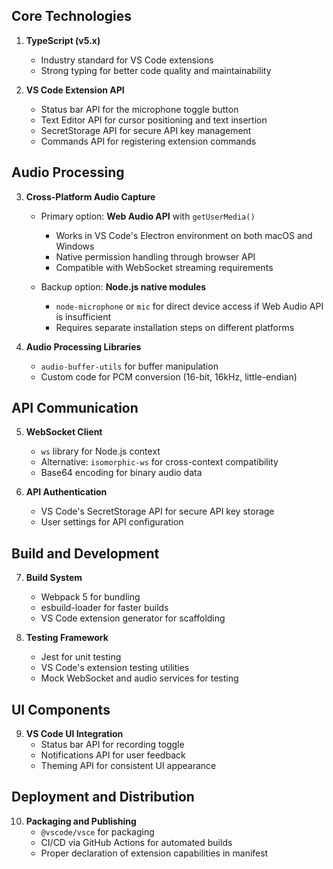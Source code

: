 ## Core Technologies

1. **TypeScript (v5.x)** 
   - Industry standard for VS Code extensions
   - Strong typing for better code quality and maintainability

2. **VS Code Extension API**
   - Status bar API for the microphone toggle button
   - Text Editor API for cursor positioning and text insertion
   - SecretStorage API for secure API key management
   - Commands API for registering extension commands

## Audio Processing

3. **Cross-Platform Audio Capture**
   - Primary option: **Web Audio API** with `getUserMedia()`
     - Works in VS Code's Electron environment on both macOS and Windows
     - Native permission handling through browser API
     - Compatible with WebSocket streaming requirements
   
   - Backup option: **Node.js native modules**
     - `node-microphone` or `mic` for direct device access if Web Audio API is insufficient
     - Requires separate installation steps on different platforms

4. **Audio Processing Libraries**
   - `audio-buffer-utils` for buffer manipulation
   - Custom code for PCM conversion (16-bit, 16kHz, little-endian)

## API Communication

5. **WebSocket Client**
   - `ws` library for Node.js context
   - Alternative: `isomorphic-ws` for cross-context compatibility
   - Base64 encoding for binary audio data

6. **API Authentication**
   - VS Code's SecretStorage API for secure API key storage
   - User settings for API configuration

## Build and Development

7. **Build System**
   - Webpack 5 for bundling
   - esbuild-loader for faster builds
   - VS Code extension generator for scaffolding

8. **Testing Framework**
   - Jest for unit testing
   - VS Code's extension testing utilities
   - Mock WebSocket and audio services for testing

## UI Components

9. **VS Code UI Integration**
   - Status bar API for recording toggle
   - Notifications API for user feedback
   - Theming API for consistent UI appearance

## Deployment and Distribution

10. **Packaging and Publishing**
    - `@vscode/vsce` for packaging
    - CI/CD via GitHub Actions for automated builds
    - Proper declaration of extension capabilities in manifest